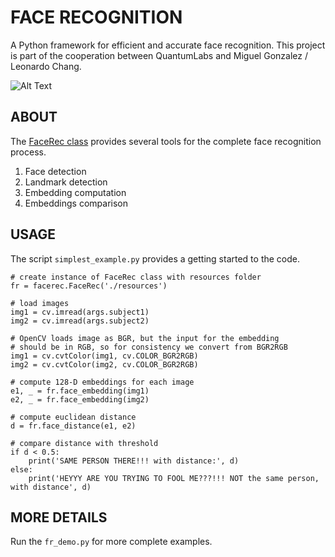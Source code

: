 # FACE RECOGNITION 

A Python framework for efficient and accurate face recognition. 
This project is part of the cooperation between QuantumLabs and Miguel Gonzalez / Leonardo Chang.

![Alt Text](misc/demo.gif)

## ABOUT

The [FaceRec class](facerec.py) provides several tools for the complete face recognition process.
1. Face detection
2. Landmark detection
3. Embedding computation
4. Embeddings comparison

## USAGE

The script `simplest_example.py` provides a getting started to the code.

```
# create instance of FaceRec class with resources folder
fr = facerec.FaceRec('./resources')

# load images
img1 = cv.imread(args.subject1)
img2 = cv.imread(args.subject2)

# OpenCV loads image as BGR, but the input for the embedding
# should be in RGB, so for consistency we convert from BGR2RGB
img1 = cv.cvtColor(img1, cv.COLOR_BGR2RGB)
img2 = cv.cvtColor(img2, cv.COLOR_BGR2RGB)

# compute 128-D embeddings for each image
e1, _ = fr.face_embedding(img1)
e2, _ = fr.face_embedding(img2)

# compute euclidean distance
d = fr.face_distance(e1, e2)

# compare distance with threshold
if d < 0.5:
    print('SAME PERSON THERE!!! with distance:', d)
else:
    print('HEYYY ARE YOU TRYING TO FOOL ME???!!! NOT the same person, with distance', d)
```

## MORE DETAILS

Run the `fr_demo.py` for more complete examples.


